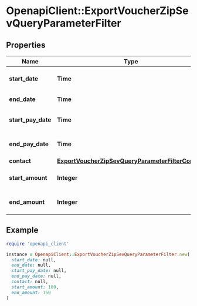 # OpenapiClient::ExportVoucherZipSevQueryParameterFilter

## Properties

| Name | Type | Description | Notes |
| ---- | ---- | ----------- | ----- |
| **start_date** | **Time** | Start date of the voucher | [optional] |
| **end_date** | **Time** | End date of the voucher | [optional] |
| **start_pay_date** | **Time** | Start pay date of the voucher | [optional] |
| **end_pay_date** | **Time** | End pay date of the voucher | [optional] |
| **contact** | [**ExportVoucherZipSevQueryParameterFilterContact**](ExportVoucherZipSevQueryParameterFilterContact.md) |  | [optional] |
| **start_amount** | **Integer** | filters the vouchers by amount | [optional] |
| **end_amount** | **Integer** | filters the vouchers by amount | [optional] |

## Example

```ruby
require 'openapi_client'

instance = OpenapiClient::ExportVoucherZipSevQueryParameterFilter.new(
  start_date: null,
  end_date: null,
  start_pay_date: null,
  end_pay_date: null,
  contact: null,
  start_amount: 100,
  end_amount: 150
)
```

